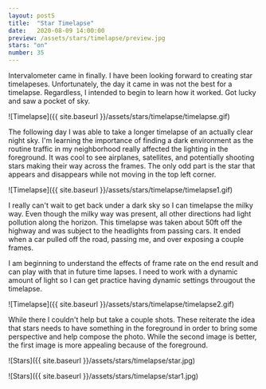 ```yaml
---
layout: postS
title:  "Star Timelapse"
date:   2020-08-09 14:00:00
preview: /assets/stars/timelapse/preview.jpg
stars: "on"
number: 35
---
```


Intervalometer came in finally. I have been looking forward to creating star timelapeses. Unfortunately, the day it came in was not the best for a timelapse. Regardless, I intended to begin to learn how it worked. Got lucky and saw a pocket of sky. 

![Timelapse]({{ site.baseurl }}/assets/stars/timelapse/timelapse.gif)

The following day I was able to take a longer timelapse of an actually clear night sky. I'm learning the importance of finding a dark environment as the routine traffic in my neighborhood really affected the lighting in the foreground. It was cool to see airplanes, satellites, and potentially shooting stars making their way across the frames. The only odd part is the star that appears and disappears while not moving in the top left corner.

![Timelapse]({{ site.baseurl }}/assets/stars/timelapse/timelapse1.gif)

I really can't wait to get back under a dark sky so I can timelapse the milky way. Even though the milky way was present, all other directions had light pollution along the horizon. This timelapse was taken about 50ft off the highway and was subject to the headlights from passing cars. It ended when a car pulled off the road, passing me, and over exposing a couple frames. 

I am beginning to understand the effects of frame rate on the end result and can play with that in future time lapses. I need to work with a dynamic amount of light so I can get practice having dynamic settings througout the timelapse.

![Timelapse]({{ site.baseurl }}/assets/stars/timelapse/timelapse2.gif)

While there I couldn't help but take a couple shots. These reiterate the idea that stars needs to have something in the foreground in order to bring some perspective and help compose the photo. While the second image is better, the first image is more appealing because of the foreground.

![Stars]({{ site.baseurl }}/assets/stars/timelapse/star.jpg)

![Stars]({{ site.baseurl }}/assets/stars/timelapse/star1.jpg)